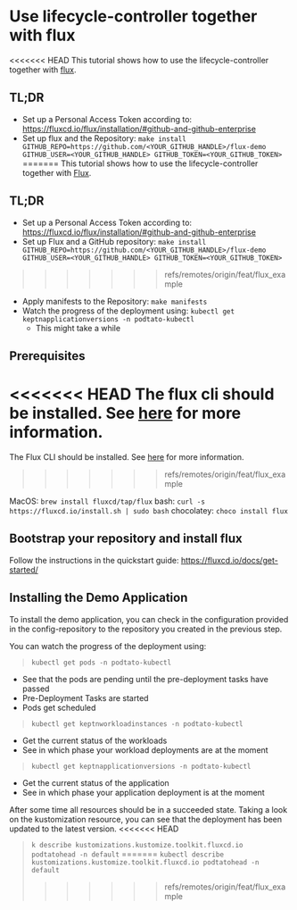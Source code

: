 # Use lifecycle-controller together with flux

<<<<<<< HEAD
This tutorial shows how to use the lifecycle-controller together with [flux](https://fluxcd.io/).

## TL;DR
* Set up a Personal Access Token according to: https://fluxcd.io/flux/installation/#github-and-github-enterprise
* Set up flux and the Repository: `make install GITHUB_REPO=https://github.com/<YOUR_GITHUB_HANDLE>/flux-demo GITHUB_USER=<YOUR_GITHUB_HANDLE> GITHUB_TOKEN=<YOUR_GITHUB_TOKEN>`
=======
This tutorial shows how to use the lifecycle-controller together with [Flux](https://fluxcd.io/).

## TL;DR
* Set up a Personal Access Token according to: https://fluxcd.io/flux/installation/#github-and-github-enterprise
* Set up Flux and a GitHub repository: `make install GITHUB_REPO=https://github.com/<YOUR_GITHUB_HANDLE>/flux-demo GITHUB_USER=<YOUR_GITHUB_HANDLE> GITHUB_TOKEN=<YOUR_GITHUB_TOKEN>`
>>>>>>> refs/remotes/origin/feat/flux_example
* Apply manifests to the Repository: `make manifests`
* Watch the progress of the deployment using: `kubectl get keptnapplicationversions -n podtato-kubectl`
  * This might take a while

## Prerequisites
<<<<<<< HEAD
The flux cli should be installed. See [here](https://fluxcd.io/docs/installation/) for more information.
=======
The Flux CLI should be installed. See [here](https://fluxcd.io/docs/installation/) for more information.
>>>>>>> refs/remotes/origin/feat/flux_example

MacOS: `brew install fluxcd/tap/flux`
bash: `curl -s https://fluxcd.io/install.sh | sudo bash`
chocolatey: `choco install flux`

## Bootstrap your repository and install flux
Follow the instructions in the quickstart guide: https://fluxcd.io/docs/get-started/

## Installing the Demo Application
To install the demo application, you can check in the configuration provided in the config-repository to the repository you created in the previous step.

You can watch the progress of the deployment using:
> `kubectl get pods -n podtato-kubectl`
* See that the pods are pending until the pre-deployment tasks have passed
* Pre-Deployment Tasks are started
* Pods get scheduled

> `kubectl get keptnworkloadinstances -n podtato-kubectl`
* Get the current status of the workloads
* See in which phase your workload deployments are at the moment

> `kubectl get keptnapplicationversions -n podtato-kubectl`
* Get the current status of the application
* See in which phase your application deployment is at the moment

After some time all resources should be in a succeeded state. Taking a look on the kustomization resource, you can see that the deployment has been updated to the latest version.
<<<<<<< HEAD
> `k describe kustomizations.kustomize.toolkit.fluxcd.io podtatohead -n default`
=======
> `kubectl describe kustomizations.kustomize.toolkit.fluxcd.io podtatohead -n default`
>>>>>>> refs/remotes/origin/feat/flux_example
